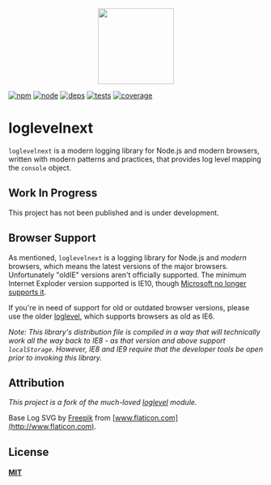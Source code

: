 
<div align="center">
  <img width="150" height="150" src="http://shellscape.org/assets/images/external/loglevelnext-icon.svg">
</div>

[![npm][npm]][npm-url]
[![node][node]][node-url]
[![deps][deps]][deps-url]
[![tests][tests]][tests-url]
[![coverage][cover]][cover-url]

# loglevelnext

`loglevelnext` is a modern logging library for Node.js and modern browsers,
written with modern patterns and practices, that provides log level mapping the
`console` object.

## Work In Progress

This project has not been published and is under development.

## Browser Support

As mentioned, `loglevelnext` is a logging library for Node.js and _modern_
browsers, which means the latest versions of the major browsers. Unfortunately
"oldIE" versions aren't officially supported. The minimum Internet Exploder
version supported is IE10, though [Microsoft no longer
supports it](https://www.microsoft.com/en-us/windowsforbusiness/end-of-ie-support).

If you're in need of support for old or outdated browser versions, please use
the older [loglevel](loglevel), which supports browsers as old as IE6.

_Note: This library's distribution file is compiled in a way that will
technically work all the way back to IE8 - as that version and above support
`localStorage`. However, IE8 and IE9 require that the developer tools be open
prior to invoking this library._

## Attribution

_This project is a fork of the much-loved [loglevel](loglevel) module._

Base Log SVG by [Freepik](http://www.freepik.com/) from [www.flaticon.com](http://www.flaticon.com).

## License

#### [MIT](./LICENSE)


[npm]: https://img.shields.io/npm/v/loglevelnext.svg
[npm-url]: https://npmjs.com/package/loglevelnext

[node]: https://img.shields.io/node/v/loglevelnext.svg
[node-url]: https://nodejs.org

[deps]: https://david-dm.org/shellscape/loglevelnext/dev-status.svg
[deps-url]: https://david-dm.org/shellscape/loglevelnext

[tests]: http://img.shields.io/travis/shellscape/loglevelnext.svg
[tests-url]: https://travis-ci.org/shellscape/loglevelnext

[cover]: https://codecov.io/gh/shellscape/loglevelnext/branch/master/graph/badge.svg
[cover-url]: https://codecov.io/gh/shellscape/loglevelnext

[loglevel]: https://githhub.com/pimterry/loglevel
